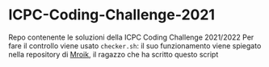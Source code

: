 # ICPC-Coding-Challenge-2021
Repo contenente le soluzioni della ICPC Coding Challenge 2021/2022
Per fare il controllo viene usato `checker.sh`: il suo funzionamento viene spiegato nella repository di [Mroik](https://github.com/Mroik/ICPC-Coding-Challenge-2021-12-13), il ragazzo che ha scritto questo script